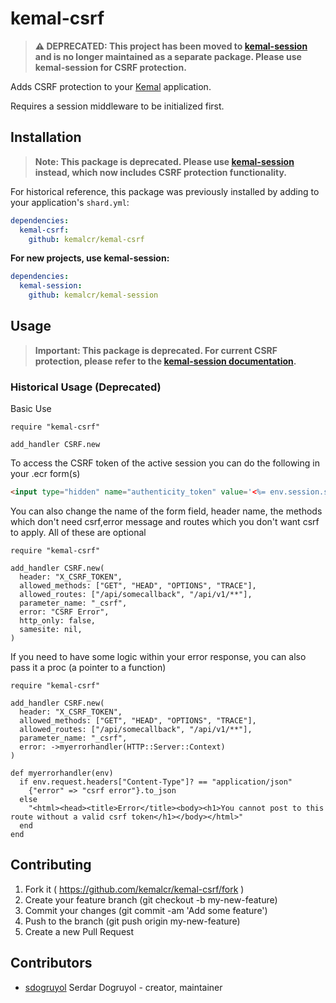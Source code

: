 # kemal-csrf

> **⚠️ DEPRECATED: This project has been moved to [kemal-session](https://github.com/kemalcr/kemal-session) and is no longer maintained as a separate package. Please use kemal-session for CSRF protection.**

Adds CSRF protection to your [Kemal](http://kemalcr.com) application.

Requires a session middleware to be initialized first.

## Installation

> **Note: This package is deprecated. Please use [kemal-session](https://github.com/kemalcr/kemal-session) instead, which now includes CSRF protection functionality.**

For historical reference, this package was previously installed by adding to your application's `shard.yml`:

```yaml
dependencies:
  kemal-csrf:
    github: kemalcr/kemal-csrf
```

**For new projects, use kemal-session:**

```yaml
dependencies:
  kemal-session:
    github: kemalcr/kemal-session
```


## Usage

> **Important: This package is deprecated. For current CSRF protection, please refer to the [kemal-session documentation](https://github.com/kemalcr/kemal-session).**

### Historical Usage (Deprecated)

Basic Use
```crystal
require "kemal-csrf"

add_handler CSRF.new
```

To access the CSRF token of the active session you can do the following in your .ecr form(s)
```html
<input type="hidden" name="authenticity_token" value='<%= env.session.string("csrf") %>'>
```

You can also change the name of the form field, header name, the methods which don't need csrf,error message and routes which you don't want csrf to apply.
All of these are optional
```crystal
require "kemal-csrf"

add_handler CSRF.new(
  header: "X_CSRF_TOKEN",
  allowed_methods: ["GET", "HEAD", "OPTIONS", "TRACE"],
  allowed_routes: ["/api/somecallback", "/api/v1/**"],
  parameter_name: "_csrf", 
  error: "CSRF Error",
  http_only: false,
  samesite: nil,
)
```

If you need to have some logic within your error response, you can also pass it a proc (a pointer to a function)


```crystal
require "kemal-csrf"

add_handler CSRF.new(
  header: "X_CSRF_TOKEN",
  allowed_methods: ["GET", "HEAD", "OPTIONS", "TRACE"],
  allowed_routes: ["/api/somecallback", "/api/v1/**"],
  parameter_name: "_csrf", 
  error: ->myerrorhandler(HTTP::Server::Context)
)

def myerrorhandler(env)
  if env.request.headers["Content-Type"]? == "application/json"
    {"error" => "csrf error"}.to_json
  else
    "<html><head><title>Error</title><body><h1>You cannot post to this route without a valid csrf token</h1></body></html>"
  end
end
```


## Contributing

1. Fork it ( https://github.com/kemalcr/kemal-csrf/fork )
2. Create your feature branch (git checkout -b my-new-feature)
3. Commit your changes (git commit -am 'Add some feature')
4. Push to the branch (git push origin my-new-feature)
5. Create a new Pull Request

## Contributors

- [sdogruyol](https://github.com/sdogruyol) Serdar Dogruyol - creator, maintainer
